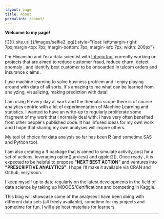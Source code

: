 ```yaml
---
layout: page
title: About
permalink: /about/
---
```


**Welcome to my page!**

![]({{ site.url }}/images/selfie2.jpg){:style="float: left;margin-right: 7px;margin-top: 7px; margin-bottom: 7px; margin-left: 7px; width: 200px"}

I'm Himanshu and I'm a data scientist with [Infogix Inc.](http://infogix.com) currently working on projects that are aimed to  reduce customer fraud, reduce churn, detect anomaly , and identify best customer to be onboarded in telcom orders and insurance claims .

I use machine learning to solve business problem and I enjoy playing around with data of all sorts. It's amazing to me what can be learned from analyzing, visualizing, making prediction with data!

I am using R every day at work and the thematic scope there is of course analytics centric with a lot of experimentation of Machine Learning and statistics. I wanted to have an write-up to regularly proliferate some fragment of my work that I normally deal with. I have very often benefited from other people's published code. It has infused ideas for my own work and I hope that sharing my own analyses will inspire others. 

My tool of choice for data analysis so far has been **R** (and sometime SAS and Python too).

I am also creating a R package that is aimed to simulate activity_cost for a set of actions, leveraging optim(),arules() and ggplot2(). Once ready , it is expected to be helpful to propose **"NEXT BEST ACTION"**  and ventures into **"PRESCRIPTIVE ANALYTICS"**. I hope I'll make it available via CRAN and Github, very soon.

I keep myself up to date regularly on the latest developments in the field of data science by taking up MOOCS/Certifications and competing in Kaggle.

This blog will showcase some of the analyses I have been doing with different data sets (all freely available), sometime for my projects and sometime for fun. I will also host materials for learners.

---
